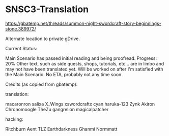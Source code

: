 # SNSC3-Translation

https://gbatemp.net/threads/summon-night-swordcraft-story-beginnings-stone.389972/

Alternate location to private gDrive.

Current Status:

Main Scenario has passed initial reading and being proofread. Progress: 20%
Other text, such as side quests, shops, tutorials, etc... are in limbo and may not have been translated yet. Will be worked on after I'm satisfied with the Main Scenario. No ETA, probably not any time soon.


Credits (as copied from gbatemp):

translation:

macaronron
salixa
X_Wings
xswordcraftx
cyan
haruka-123
Zynk
Akiron
Chronomoogle
TheZu
gangrelion
magicalpatcher

hacking:

Ritchburn
Aent
TLZ
Earthdarkness
Ghanmi
Normmatt
